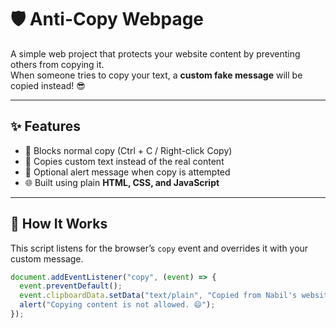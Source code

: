 # 🛡️ Anti-Copy Webpage

A simple web project that protects your website content by preventing others from copying it.  
When someone tries to copy your text, a **custom fake message** will be copied instead! 😎  

---

## ✨ Features
- 🚫 Blocks normal copy (Ctrl + C / Right-click Copy)
- 🧠 Copies custom text instead of the real content
- 💬 Optional alert message when copy is attempted
- 🌐 Built using plain **HTML, CSS, and JavaScript**

---

## 🧩 How It Works
This script listens for the browser’s `copy` event and overrides it with your custom message.

```javascript
document.addEventListener("copy", (event) => {
  event.preventDefault();
  event.clipboardData.setData("text/plain", "Copied from Nabil's website without permission. Visit nabilinfo.rf.gd 😊");
  alert("Copying content is not allowed. 😄");
});

